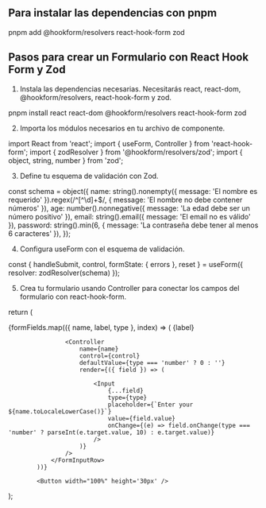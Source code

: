 



## Para instalar las dependencias con pnpm

pnpm add @hookform/resolvers react-hook-form zod


## Pasos para crear un Formulario con React Hook Form y Zod

1. Instala las dependencias necesarias. Necesitarás react, react-dom, @hookform/resolvers, react-hook-form y zod.

pnpm install react react-dom @hookform/resolvers react-hook-form zod

2. Importa los módulos necesarios en tu archivo de componente.

import React from 'react';
import { useForm, Controller } from 'react-hook-form';
import { zodResolver } from '@hookform/resolvers/zod';
import { object, string, number } from 'zod';


3. Define tu esquema de validación con Zod.

const schema = object({
    name: string().nonempty({ message: 'El nombre es requerido' }).regex(/^[^\d]+$/, { message: 'El nombre no debe contener números' }),
    age: number().nonnegative({ message: 'La edad debe ser un número positivo' }),
    email: string().email({ message: 'El email no es válido' }),
    password: string().min(6, { message: 'La contraseña debe tener al menos 6 caracteres' }),
});


4. Configura useForm con el esquema de validación.

const { handleSubmit, control, formState: { errors }, reset } = useForm({
        resolver: zodResolver(schema)
    });

5. Crea tu formulario usando Controller para conectar los campos del formulario con react-hook-form.

return (
  <form onSubmit={handleSubmit(onSubmit)}>
            {formFields.map(({ name, label, type }, index) => (
                <FormInputRow key={index}>
                    <Label>{label}</Label>

                    <Controller
                        name={name}
                        control={control}
                        defaultValue={type === 'number' ? 0 : ''}
                        render={({ field }) => (

                            <Input
                                {...field}
                                type={type}
                                placeholder={`Enter your ${name.toLocaleLowerCase()}`}
                                value={field.value}
                                onChange={(e) => field.onChange(type === 'number' ? parseInt(e.target.value, 10) : e.target.value)}
                            />
                        )}
                    />
                </FormInputRow>
            ))}

            <Button width="100%" height='30px' />

  </form>
);

